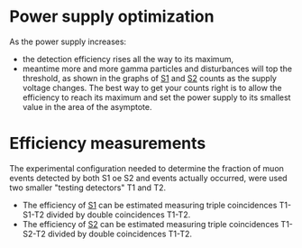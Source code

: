 # Power supply optimization

As the power supply increases:
- the detection efficiency rises all the way to its maximum,
- meantime more and more gamma particles and disturbances will top the threshold, as shown in the graphs of [S1](/Efficiency/Graphs/countsS1.pdf) and [S2](/Efficiency/Graphs/countsS2.pdf) counts as the supply voltage changes.
The best way to get your counts right is to allow the efficiency to reach its maximum and set the power supply to its smallest value in the area of the asymptote.

# Efficiency measurements
The experimental configuration needed to determine the fraction of muon events detected by both S1 oe S2 and events actually occurred, were used 
two smaller "testing detectors" T1 and T2.

- The efficiency of [S1](/Efficiency/Graphs/efficiencyS1.pdf) can be estimated measuring triple coincidences T1-S1-T2 divided by double coincidences T1-T2.
- The efficiency of [S2](/Efficiency/Graphs/efficiencyS2.pdf) can be estimated measuring triple coincidences T1-S2-T2 divided by double coincidences T1-T2.
